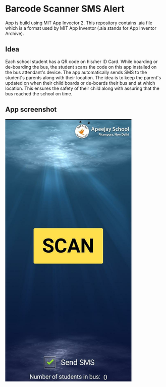 # Barcode Scanner SMS Alert

App is build using MIT App Invector 2. This repository contains .aia file which is a format used by MIT App Inventor (.aia stands for App Inventor Archive).

## Idea

Each school student has a QR code on his/her ID Card. While boarding or de-boarding the bus, the student scans the code on this app installed on the bus attendant's device. The app automatically sends SMS to the student's parents along with their location. The idea is to keep the parent's updated on when their child boards or de-boards their bus and at which location. This ensures the safety of their child along with assuring that the bus reached the school on time.

## App screenshot

<img src="appSnip0.jpeg" alt="Screenshot" width="400"/>